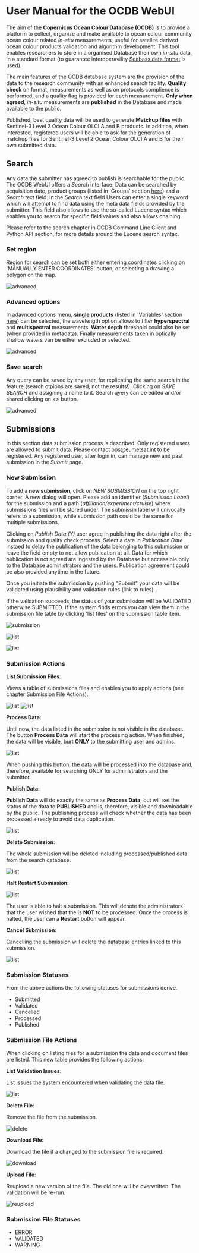 # User Manual for the OCDB WebUI

The aim of the __Copernicus Ocean Colour Database (OCDB)__ is to provide a platform to collect, organize and make available to ocean colour community ocean colour related _in-situ_ measurements, useful for satellite derived ocean colour products validation and algorithm development. 
This tool enables researchers to store in a organised Database their own _in-situ_ data, in a standard format (to guarantee interoperavility [Seabass data format](https://earthdata.nasa.gov/esdis/eso/standards-and-references/ascii-file-format-guidelines-for-earth-science-data/seabass-data-file-format) is used). 

The main features of the OCDB database system are the provision of the data to the research community with an enhanced search facility. 
__Quality check__ on format, measurements as well as on protocols complience is performed, and a quality flag is provided for each measurement. 
__Only when agreed__, _in-situ_ measurements are __published__ in the Database and made available to the public.  

Published, best quality data will be used to generate __Matchup files__ with Sentinel-3 Level 2 Ocean Colour OLCI A and B products.
In addition, when interested, registered users will be able to ask for the generation of matchup files for Sentinel-3 Level 2 Ocean Colour OLCI A and B for their own submitted data.

## Search

Any data the submitter has agreed to publish is searchable for the public. 
The OCDB WebUI offers a _Search_ interface. 
Data can be searched by acquisition date, product groups (listed in 'Groups' section [here](ocdb-variables-list.md)) and a _Search_ text field. In the _Search_ text field Users can enter a single keyword which will attempt to find data using the meta
data fields provided by the submitter. This field also allows to use the so-called Lucene syntax which enables you to search for specific field values and also allows chaining.

Please refer to the search chapter in OCDB Command Line Client and Python API section, for more details around the Lucene search syntax.

### Set region
Region for search can be set both either entering coordinates clicking on 'MANUALLY ENTER COORDINATES' button, or selecting a drawing a polygon on the map.

![advanced](docs/source/static/webui/select_region.png)

### Advanced options

In adavnced options menu, __single products__ (listed in 'Variables' section [here](ocdb-variables-list.md)) can be selected, the wavelength option allows to filter __hyperspectral__ and __multispectral__ measurements. __Water depth__ threshold could also be set (when provided in metadata). Finally measurements taken in optically shallow waters van be either excluded or selected. 

![advanced](docs/source/static/webui/advanced_options.png)

### Save search
Any query can be saved by any user, for replicating the same search in the feature (search otpions are saved, not the results!). Clicking on _SAVE SEARCH_ and assigning a name to it. Search qyery can be edited and/or shared clicking on _<>_ button.

![advanced](docs/source/static/webui/save_search.png)

## Submissions

In this section data submission process is described.
Only registered users are allowed to submit data. Please contact ops@eumetsat.int to be registered. 
Any registered user, after login in, can manage new and past submission in the _Submit_ page.

### New Submission

To add a __new submission__, click on _NEW SUBMISSION_ on the top right corner.
A new dialog will open. Please add an identifier (_Submission Label_) for the submission and a path (_affiliation/experiment/cruise_)
where submissions files will be stored under. The submissin label will univocally refers to a submission, while submission path could be the same for multiple submissions.

Clicking on _Publish Data (Y)_ user agree in publishing the data right after the submission and quality check process. 
Select a date in _Publication Date_ instaed to delay the publication of the data belonging to this submission or leave the field empty to not allow publication at all.
Data for which publication is not agreed are ingested by the Database but accessible only to the Database administrators and the users. Publication agreement could be also provided anytime in the future.


Once you initiate the submission by pushing "Submit" your data will be validated
using plausibility and validation rules (link to rules).

If the validation succeeds, the status of your submission will be VALIDATED 
otherwise SUBMITTED. If the system finds errors you can view them in the 
submission file table by clicking 'list files' on the submission table item. 


![submission](static/webui/submission_dialog.png)

![list](static/webui/submission_validation_results.png)

![list](static/webui/submission_process.png)

### Submission Actions

__List Submission Files__:

Views a table of submissions files and enables you to apply actions (see
chapter Submission File Actions). 

![list](static/webui/list.png)
![list](static/webui/submission_list.png)

__Process Data__:

Until now, the data listed in the submission is not visible in the database.
The button __Process Data__ will start the processing action. When finished,
the data will be visible, burt __ONLY__ to the submitting user and admins. 

![list](static/webui/process.png)

When pushing this button, the data will be processed into the database and, 
therefore, available for searching ONLY for administrators and the submittor.

__Publish Data__:

__Publish Data__ will do exactly the same as __Process Data__, but will set
the status of the data to __PUBLISHED__ and is, therefore, visible and
downloadable by the public. The publishing process will check whether the
data has been processed already to avoid data duplication. 

![list](static/webui/publish.png)

__Delete Submission__:

The whole submission will be deleted including processed/published data from the search database.

![list](static/webui/delete.png)
 
__Halt Restart Submission__:

![list](static/webui/play.png)

The user is able to halt a submission. This will denote the administrators that the
user wished that the is __NOT__ to be processed. Once the process is halted, the user 
can a __Restart__ button will appear. 

__Cancel Submission__:

Cancelling the submission will delete the database entries linked to this submission.

![list](static/webui/cancel.png)

### Submission Statuses

From the above actions the following statuses for submissions derive.

- Submitted
- Validated
- Cancelled
- Processed
- Published

### Submission File Actions

When clicking on listing files for a submission the data and document
files are listed. This new table provides the following actions:

__List Validation Issues__:

List issues the system encountered when validating the data file.

![list](static/webui/list.png)

__Delete File__:

Remove the file from the submission.

![delete](static/webui/delete.png)

__Download File__:

Download the file if a changed to the submission file is required.

![download](static/webui/download.png)


__Upload File__:

Reupload a new version of the file. The old one will be overwritten. The 
validation will be re-run.

![reupload](static/webui/upload.png)


### Submission File Statuses

- ERROR
- VALIDATED
- WARNING


